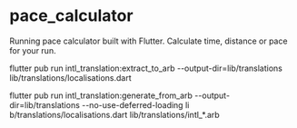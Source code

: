 # pace_calculator

Running pace calculator built with Flutter. Calculate time, distance or pace for your run.




flutter pub run intl_translation:extract_to_arb --output-dir=lib/translations lib/translations/localisations.dart

flutter pub run intl_translation:generate_from_arb --output-dir=lib/translations --no-use-deferred-loading li
b/translations/localisations.dart lib/translations/intl_*.arb


